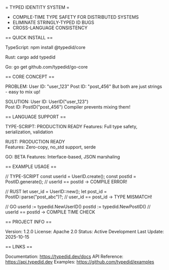 = TYPED IDENTITY SYSTEM =

* COMPILE-TIME TYPE SAFETY FOR DISTRIBUTED SYSTEMS
* ELIMINATE STRINGLY-TYPED ID BUGS
* CROSS-LANGUAGE CONSISTENCY

== QUICK INSTALL ==

TypeScript:
  npm install @typedid/core

Rust:
  cargo add typedid

Go:
  go get github.com/typedid/go-core

== CORE CONCEPT ==

PROBLEM:
  User ID: "user_123"
  Post ID: "post_456" 
  But both are just strings - easy to mix up!

SOLUTION:
  User ID: UserID("user_123")  
  Post ID: PostID("post_456")
  Compiler prevents mixing them!

== LANGUAGE SUPPORT ==

TYPE-SCRIPT: PRODUCTION READY
  Features: Full type safety, serialization, validation

RUST: PRODUCTION READY  
  Features: Zero-copy, no_std support, serde

GO: BETA
  Features: Interface-based, JSON marshaling

== EXAMPLE USAGE ==

// TYPE-SCRIPT
const userId = UserID.create();
const postId = PostID.generate();
// userId == postId → COMPILE ERROR!

// RUST
let user_id = UserID::new();
let post_id = PostID::parse("post_abc")?;
// user_id == post_id → TYPE MISMATCH!

// GO
userId := typedid.NewUserID()
postId := typedid.NewPostID() 
// userId == postId → COMPILE TIME CHECK

== PROJECT INFO ==

Version: 1.2.0
License: Apache 2.0
Status: Active Development
Last Update: 2025-10-15

== LINKS ==

Documentation: https://typedid.dev/docs
API Reference: https://api.typedid.dev
Examples: https://github.com/typedid/examples
